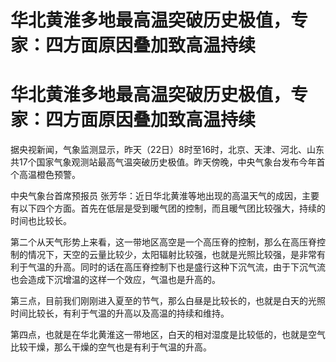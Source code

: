 # 华北黄淮多地最高温突破历史极值，专家：四方面原因叠加致高温持续

# 华北黄淮多地最高温突破历史极值，专家：四方面原因叠加致高温持续

据央视新闻，气象监测显示，昨天（22日）8时至16时，北京、天津、河北、山东共17个国家气象观测站最高气温突破历史极值。昨天傍晚，中央气象台发布今年首个高温橙色预警。

中央气象台首席预报员
张芳华：近日华北黄淮等地出现的高温天气的成因，主要有以下四个方面。首先在低层是受到暖气团的控制，而且暖气团比较强大，持续的时间也比较长。

第二个从天气形势上来看，这一带地区高空是一个高压脊的控制，那么在高压脊控制的情况下，天空的云量比较少，太阳辐射比较强，也就是光照比较强，是非常有利于气温的升高。同时的话在高压脊控制下也是盛行这种下沉气流，由于下沉气流也会造成下沉增温的这样一个效应，气温也是升高的。

第三点，目前我们刚刚进入夏至的节气，那么白昼是比较长的，也就是白天的光照时间比较长，有利于气温的升高以及高温的持续和维持。

第四点，也就是在华北黄淮这一带地区，白天的相对湿度是比较低的，也就是空气比较干燥，那么干燥的空气也是有利于气温的升高。

